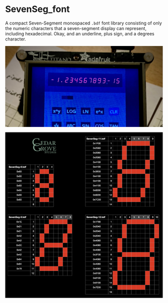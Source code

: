 # SevenSeg_font
 A compact Seven-Segment monospaced `.bdf` font library consisting of only the numeric characters that a seven-segment display can represent, including hexadecimal. Okay, and an underline, plus sign, and a degrees character.

 ![SevenSeg-11 Calculator](https://github.com/CedarGroveStudios/SevenSeg_font/blob/main/photos/SevenSeg-12_social.jpeg)
 
 ![Font Layout Diagram](https://github.com/CedarGroveStudios/SevenSeg_font/blob/main/photos/SevenSeg_font_layout.png)
